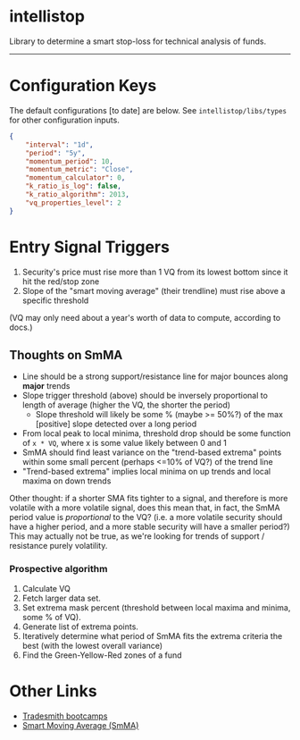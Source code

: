 # intellistop
Library to determine a smart stop-loss for technical analysis of funds.

---

# Configuration Keys

The default configurations [to date] are below. See `intellistop/libs/types` for other configuration inputs.
```json
{
    "interval": "1d",
    "period": "5y",
    "momentum_period": 10,
    "momentum_metric": "Close",
    "momentum_calculator": 0,
    "k_ratio_is_log": false,
    "k_ratio_algorithm": 2013,
    "vq_properties_level": 2
}
```

# Entry Signal Triggers

1. Security's price must rise more than 1 VQ from its lowest bottom since it hit the red/stop zone
2. Slope of the "smart moving average" (their trendline) must rise above a specific threshold

(VQ may only need about a year's worth of data to compute, according to docs.)

## Thoughts on SmMA

* Line should be a strong support/resistance line for major bounces along **major** trends
* Slope trigger threshold (above) should be inversely proportional to length of average (higher the VQ, the shorter the period)
    * Slope threshold will likely be some % (maybe >= 50%?) of the max [positive] slope detected over a long period
* From local peak to local minima, threshold drop should be some function of `x * VQ`, where x is some value likely between 0 and 1
* SmMA should find least variance on the "trend-based extrema" points within some small percent (perhaps <=10% of VQ?) of the trend line
* "Trend-based extrema" implies local minima on up trends and local maxima on down trends

Other thought: if a shorter SMA fits tighter to a signal, and therefore is more volatile with a more volatile signal, does this mean that, in fact, the SmMA period value is _proportional_ to the VQ? (i.e. a more volatile security should have a higher period, and a more stable security will have a smaller period?) This may actually not be true, as we're looking for trends of support / resistance purely volatility.

### Prospective algorithm

1. Calculate VQ
2. Fetch larger data set.
3. Set extrema mask percent (threshold between local maxima and minima, some % of VQ).
4. Generate list of extrema points.
5. Iteratively determine what period of SmMA fits the extrema criteria the best (with the lowest overall variance)
6. Find the Green-Yellow-Red zones of a fund

# Other Links

* [Tradesmith bootcamps](https://tradesmith.zendesk.com/hc/en-us/sections/5551499479956-TradeSmith-Bootcamp-Beginner-Lessons)
* [Smart Moving Average (SmMA)](https://tradestops.com/blog/when-to-get-back-in/#:~:text=The%20Smart%20Moving%20Average%20tells,a%20bottom%20is%20in%20place.)